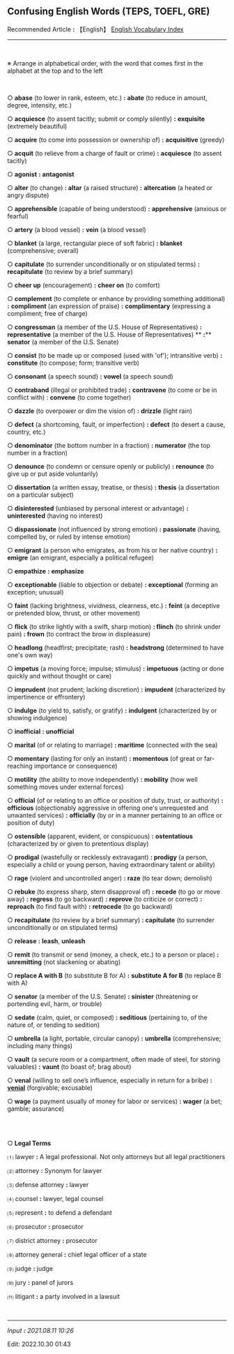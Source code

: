 ## **Confusing English Words (TEPS, TOEFL, GRE)**

Recommended Article **:** 【English】 [English Vocabulary Index](https://jb243.github.io/pages/1686)

---

<br>

※ Arrange in alphabetical order, with the word that comes first in the alphabet at the top and to the left

<br>

○ **abase** (to lower in rank, esteem, etc.) **:** **abate** (to reduce in amount, degree, intensity, etc.)

○ **acquiesce** (to assent tacitly; submit or comply silently) **:** **exquisite** (extremely beautiful)

○ **acquire** (to come into possession or ownership of) **:** **acquisitive** (greedy)

○ **acquit** (to relieve from a charge of fault or crime) **:** **acquiesce** (to assent tacitly)

○ **agonist** **:** **antagonist**

○ **alter** (to change) **: altar** (a raised structure) **:** **altercation** (a heated or angry dispute)

○ **apprehensible** (capable of being understood) **:** **apprehensive** (anxious or fearful)

○ **artery** (a blood vessel) **:** **vein** (a blood vessel)

○ **blanket** (a large, rectangular piece of soft fabric) **:** **blanket** (comprehensive; overall)

○ **capitulate** (to surrender unconditionally or on stipulated terms) **:** **recapitulate** (to review by a brief summary)

○ **cheer up** (encouragement) **:** **cheer on** (to comfort)

○ **complement** (to complete or enhance by providing something additional) **:** **compliment** (an expression of praise) **:**
**complimentary** (expressing a compliment; free of charge)

○ **congressman** (a member of the U.S. House of Representatives) **: **representative**** (a member of the U.S. House of Representatives) ** **:**** **senator** (a member of the U.S. Senate)

○ **consist** (to be made up or composed (used with 'of'); intransitive verb) **:** **constitute** (to compose; form; transitive verb)

○ **consonant** (a speech sound) **:** **vowel** (a speech sound)

○ **contraband** (illegal or prohibited trade) **:** **contravene** (to come or be in conflict with) : **convene** (to come together)

○ **dazzle** (to overpower or dim the vision of) **:** **drizzle** (light rain)

○ **defect** (a shortcoming, fault, or imperfection) **:** **defect** (to desert a cause, country, etc.)

○ **denominator** (the bottom number in a fraction) **:** **numerator** (the top number in a fraction)

○ **denounce** (to condemn or censure openly or publicly) **:** **renounce** (to give up or put aside voluntarily)

○ **dissertation** (a written essay, treatise, or thesis) **:** **thesis** (a dissertation on a particular subject)

○ **disinterested** (unbiased by personal interest or advantage) **:** **uninterested** (having no interest)

○ **dispassionate** (not influenced by strong emotion) **:** **passionate** (having, compelled by, or ruled by intense emotion)

○ **emigrant** (a person who emigrates, as from his or her native country) **:** **emigre** (an emigrant, especially a political refugee)

○ **empathize** **:** **emphasize** 

○ **exceptionable** (liable to objection or debate) **:** **exceptional** (forming an exception; unusual)

○ **faint** (lacking brightness, vividness, clearness, etc.) **:** **feint** (a deceptive or pretended blow, thrust, or other movement)

○ **flick** (to strike lightly with a swift, sharp motion) **: flinch** (to shrink under pain) **: frown** (to contract the brow in displeasure)

○ **headlong** (headfirst; precipitate; rash) **:** **headstrong** (determined to have one's own way)

○ **impetus** (a moving force; impulse; stimulus) **:** **impetuous** (acting or done quickly and without thought or care)

○ **imprudent** (not prudent; lacking discretion) **:** **impudent** (characterized by impertinence or effrontery)

○ **indulge** (to yield to, satisfy, or gratify) **:** **indulgent** (characterized by or showing indulgence)

○ **inofficial** **:** **unofficial**

○ **marital** (of or relating to marriage) **: maritime** (connected with the sea)

○ **momentary** (lasting for only an instant) **:** **momentous** (of great or far-reaching importance or consequence)

○ **motility** (the ability to move independently) **:** **mobility** (how well something moves under external forces)

○ **official** (of or relating to an office or position of duty, trust, or authority) **:** **officious** (objectionably aggressive in offering one's unrequested and unwanted services) **:** **officially** (by or in a manner pertaining to an office or position of duty)

○ **ostensible** (apparent, evident, or conspicuous) **:** **ostentatious** (characterized by or given to pretentious display)

○ **prodigal** (wastefully or recklessly extravagant) **: prodigy** (a person, especially a child or young person, having extraordinary talent or ability)

○ **rage** (violent and uncontrolled anger) **:** **raze** (to tear down; demolish)

○ **rebuke** (to express sharp, stern disapproval of) **:** **recede** (to go or move away) **:** **regress** (to go backward) **:**
**reprove** (to criticize or correct) **: reproach** (to find fault with) **:** **retrocede** (to go backward)

○ **recapitulate** (to review by a brief summary) **: capitulate** (to surrender unconditionally or on stipulated terms)

○ **release** **:** **leash**, **unleash**  

○ **remit** (to transmit or send (money, a check, etc.) to a person or place) **: unremitting** (not slackening or abating)

○ **replace A with B** (to substitute B for A) **:** **substitute A for B** (to replace B with A)

○ **senator** (a member of the U.S. Senate) **:** **sinister** (threatening or portending evil, harm, or trouble)

○ **sedate** (calm, quiet, or composed) **:** **seditious** (pertaining to, of the nature of, or tending to sedition)

○ **umbrella** (a light, portable, circular canopy) **:** **umbrella** (comprehensive; including many things)

○ **vault** (a secure room or a compartment, often made of steel, for storing valuables) **:** **vaunt** (to boast of; brag about)

○ **venal** (willing to sell one’s influence, especially in return for a bribe) **:** [**venial**](https://jb243.github.io/pages/2080) (forgivable; excusable)

○ **wage** (a payment usually of money for labor or services) **:** **wager** (a bet; gamble; assurance)

<br>

<br>

○ **Legal Terms**

 ⑴ lawyer **:** A legal professional. Not only attorneys but all legal practitioners

 ⑵ attorney **:** Synonym for lawyer

 ⑶ defense attorney **:** lawyer

 ⑷ counsel **:** lawyer, legal counsel

 ⑸ represent **:** to defend a defendant

 ⑹ prosecutor **:** prosecutor

 ⑺ district attorney **:** prosecutor

 ⑻ attorney general **:** chief legal officer of a state

 ⑼ judge **:** judge

 ⑽ jury **:** panel of jurors

 ⑾ litigant **:** a party involved in a lawsuit

<br>

---

_Input **:** 2021.08.11 10:26_

Edit: 2022.10.30 01:43
